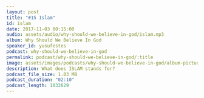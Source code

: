 ```yaml
---
layout: post
title: "#15 Islam"
id: islam
date: 2017-11-03 00:15:00
audio: assets/audio/why-should-we-believe-in-god/islam.mp3
album: Why Should We Believe In God
speaker_id: yusufestes
podcast: why-should-we-believe-in-god
permalink: podcast/why-should-we-believe-in-god/:title
image: assets/images/podcasts/why-should-we-believe-in-god/album-picture-small.jpg
description: What does ISLAM stands for?
podcast_file_size: 1.03 MB
podcast_duration: "02:10"
podcast_length: 1033629
---
```

